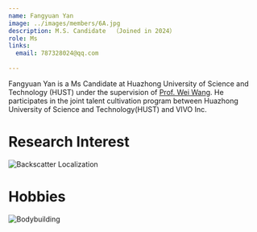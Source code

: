 ```yaml
---
name: Fangyuan Yan
image: ../images/members/6A.jpg
description: M.S. Candidate  （Joined in 2024）
role: Ms
links:
  email: 787328024@qq.com
  
---
```


Fangyuan Yan is a Ms Candidate at Huazhong University of Science and Technology (HUST) under the supervision of [Prof. Wei Wang](https://eic.hust.edu.cn/professor/wangwei/index.html). 
He participates in the joint talent cultivation program between Huazhong University of Science and Technology(HUST) and VIVO Inc.

Research Interest
======
![Backscatter Localization](https://img.36krcdn.com/20221029/v2_b621a4a1e90e469081e6fec07ab069dd_img_000)  

Hobbies
======
![Bodybuilding](https://eleiko.com/_next/image?url=https%3A%2F%2Feleiko.fra1.digitaloceanspaces.com%2Fcms-staging%2F4d9ee25e7df11afd4918886fa79c63e8.png&w=3840&q=75 "gymfreak") 